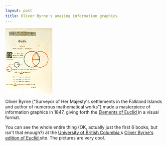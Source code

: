 ```yaml
---
layout: post
title: Oliver Byrne's amazing information graphics 
---
```

<div class="floating_right"><a href="/weblog/images/2005/byrne.gif"><img src="/weblog/images/2005/byrne.gif" width="150" /></a></div><p>Oliver Byrne ("Surveyor of Her Majesty's settlements in the Falkland Islands and author of numerous mathematical works") made a masterpiece of information graphics in 1847, giving forth the <a href="http://en.wikipedia.org/wiki/Euclid%27s_Elements">Elements of Euclid </a>in a visual format. </p><p>You can see the whole entire thing (OK, actually just the first 6 books, but isn't that enough?) at the <a href="http://www.ubc.ca/">University of British Columbia </a>s <a href="http://www.sunsite.ubc.ca/DigitalMathArchive/Euclid/byrne.html">Oliver Byrne's edition of Euclid </a>site. The pictures are very cool. </p>
